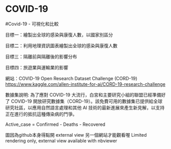 # COVID-19

#Covid-19 - 可視化和比較

目標一：繪製出全球的感染與康復人數，以國家別區分 

目標二：利用地理資訊圖表繪製出全球的感染與康復人數

目標三：隔離前與隔離後的影響分布

目標四：旅遊業與運輸業的影響

網站：COVID-19 Open Research Dataset Challenge (CORD-19)
https://www.kaggle.com/allen-institute-for-ai/CORD-19-research-challenge


數據集說明:
為了應對 COVID-19 大流行，白宮和主要研究小組的聯盟已經準備好了 COVID-19 開放研究數據集（CORD-19）。該免費可用的數據集已提供給全球研究社區，以應用自然語言處理和其他 AI 技術的最新進展來產生新見解，以支持正在進行的抵抗這種傳染病的鬥爭。

Active_case = Confirmed - Deaths - Recovered



圖因為github本身得點開 external view 另一個網站才能觀看喔
Limited rendering only, external view available with nbviewer
